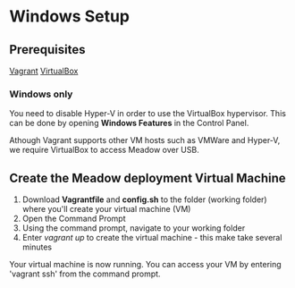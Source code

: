 # Windows Setup

## Prerequisites
[Vagrant](https://www.vagrantup.com)
[VirtualBox](https://www.virtualbox.org)

### Windows only
You need to disable Hyper-V in order to use the VirtualBox hypervisor. This can be done by opening **Windows Features** in the Control Panel.

Athough Vagrant supports other VM hosts such as VMWare and Hyper-V, we require VirtualBox to access Meadow over USB.

## Create the Meadow deployment Virtual Machine
1. Download **Vagrantfile** and **config.sh** to the folder (working folder) where you'll create your virtual machine (VM)
2. Open the Command Prompt
3. Using the command prompt, navigate to your working folder
4. Enter *vagrant up* to create the virtual machine - this make take several minutes

Your virtual machine is now running. You can access your VM by entering 'vagrant ssh' from the command prompt.
